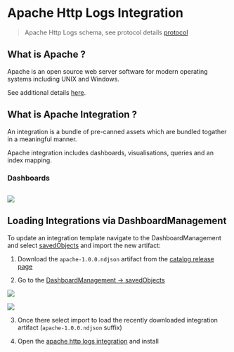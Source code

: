 # Apache Http Logs Integration

> Apache Http Logs schema, see protocol details [protocol](https://httpd.apache.org/docs/2.4/logs.html)

## What is Apache ?

Apache is an open source web server software for modern operating systems including UNIX and Windows.

See additional details [here](https://httpd.apache.org/).

## What is Apache Integration ?

An integration is a bundle of pre-canned assets which are bundled togather in a meaningful manner.

Apache integration includes dashboards, visualisations, queries and an index mapping.

### Dashboards

![](https://github.com/opensearch-project/opensearch-catalog/raw/main/integrations/observability/apache/static/dashboard1.png)
---
## Loading Integrations via DashboardManagement

To update an integration template navigate to the DashboardManagement and select [savedObjects](https://localhost:5601/_dashboards/app/management/opensearch-dashboards/objects) and import the new artifact:

1) Download the `apache-1.0.0.ndjson` artifact from the [catalog release page](https://github.com/opensearch-project/opensearch-catalog/releases/edit/apache-1.0.0)

2) Go to the [DashboardManagement -> savedObjects ](https://localhost:5601/_dashboards/app/management/opensearch-dashboards/objects)

![](https://github.com/opensearch-project/opensearch-catalog/assets/48943349/d96e9a78-e3de-4cce-ba66-23f7c084778d)

![](https://github.com/opensearch-project/opensearch-catalog/assets/48943349/a63ae102-706a-4980-b758-fff7f6b24a94)

3) Once there select import to load the recently downloaded integration artifact (`apache-1.0.0.ndjson` suffix)

4) Open the [apache http logs integration](https://localhost:5601/app/integrations#/available/amazon_apache) and install
